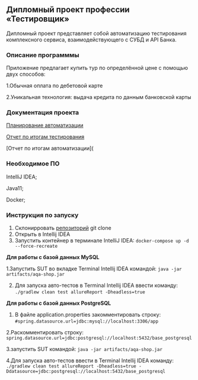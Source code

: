 ## Дипломный проект профессии «Тестировщик»

Дипломный проект представляет собой автоматизацию тестирования комплексного сервиса, взаимодействующего с СУБД и API Банка.

### Описание программмы

Приложение предлагает купить тур по определённой цене с помощью двух способов:

1.Обычная оплата по дебетовой карте

2.Уникальная технология: выдача кредита по данным банковской карты

### Документация проекта

[Планирование автоматизации](https://github.com/SotAnk/Diplomy/blob/master/documents/Plan.md)

[Отчет по итогам тестирования](https://github.com/SotAnk/Diplomy/blob/master/documents/Report.md)

[Отчет по итогам автоматизации](

### Необходимое ПО
IntelliJ IDEA;

Java11;

Docker;

### Инструкция по запуску

1. Склонирровать [репозиторий](https://github.com/SotAnk/Diplomy.git) git clone
2. Открыть в Intellij IDEA
3. Запустить контейнер в терминале IntelliJ IDEA:  `docker-compose up -d --force-recreate`

**Для работы с базой данных MySQL**

1.Запустить SUT во вкладке Terminal Intellij IDEA командой: `java -jar artifacts/aqa-shop.jar`
 
2. Для запуска авто-тестов в Terminal Intellij IDEA ввести команду:  `./gradlew clean test allureReport -Dheadless=true`

 **Для работы с базой данных PostgreSQL** 
 
 1. В файле application.properties закомментировать строку: `#spring.datasource.url=jdbc:mysql://localhost:3306/app`

2.Раскомментировать строку: `spring.datasource.url=jdbc:postgresql://localhost:5432/base_postgresql`

3.запустить SUT командой:  `java -jar artifacts/aqa-shop.jar`

4.Для запуска авто-тестов ввести в Terminal Intellij IDEA команду:
`./gradlew clean test allureReport -Dheadless=true -Ddatasource=jdbc:postgresql://localhost:5432/base_postgresql`

 

